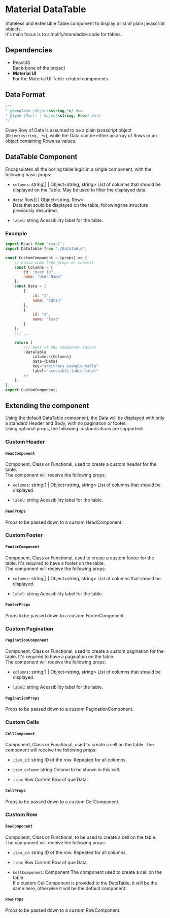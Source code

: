 # Material DataTable

Stateless and extensible Table component to display a list of plain javascript objects.  
It's main focus is to simplify/standadize code for tables.



## Dependencies

* ReactJS  
    Back-bone of the project  
* **Material UI**  
    For the Material UI Table-related components


## Data Format

```js
/**
* @template {Object<string,*>} Row
* @type {Row[] | Object<string, Row>} Data 
*/
```

Every Row of Data is assumed to be a plain javascript object (`Object<string, *>`), while the Data can be either an array of Rows or an object containing Rows as values.




## DataTable Component

Encapsulates all the boring table logic in a single component, with the following basic props:

* `columns`: string[] | Object<string, string>
List of columns that should be displayed on the Table. May be used to filter the displayed data.

* `data`: Row[] | Object<string, Row>  
Data that sould be displayed on the table, following the structure previously described.

* `label`: string
Acessibility label for the table.

### Example

```js
import React from "react";
import DataTable from "./DataTable";

const CustomComponent = (props) => {
	// Could come from props or context
    const Columns = {
        id: "User ID",
        name: "User Name"
    };
    const Data = [
        {
            id: "1",
            name: "Admin"
        },
        {
            id: "2",
            name: "Test"
        }
    ];
	/// ...

	return [
		/// Rest of the component layout
        <DataTable
            columns={Columns}
            data={Data}
            key="arbitrary_example_table"
            label="acessible_table_label"
        />
	];
};
export CustomComponent;
```



##  Extending the component

Using the default DataTable component, the Data will be displayed with only a standard Header and Body, with no pagination or footer.  
Using optional props, the following customizations are supported:

### Custom Header
#### `HeadComponent`

Component, Class or Functional, used to create a custom header for the table.  
The component will receive the following props:

* `columns`: string[] | Object<string, string>
List of columns that should be displayed.

* `label`: string
Acessibility label for the table.

#### `HeadProps`

Props to be passed down to a custom HeadComponent.




### Custom Footer
#### `FooterComponent` 

Component, Class or Functional, used to create a custom footer for the table. It's required to have a footer on the table.  
The component will receive the following props:

* `columns`: string[] | Object<string, string>
List of columns that should be displayed.

* `label`: string
Acessibility label for the table.

#### `FooterProps`

Props to be passed down to a custom FooterComponent.



### Custom Pagination
#### `PaginationComponent`

Component, Class or Functional, used to create a custom pagination for the table. It's required to have a pagination on the table.  
The component will receive the following props:

* `columns`: string[] | Object<string, string>
List of columns that should be displayed.

* `label`: string
Acessibility label for the table.

#### `PaginationProps`

Props to be passed down to a custom PaginationComponent.



### Custom Cells
#### `CellComponent`

Component, Class or Functional, used to create a cell on the table. 
The component will receive the following props:

* `item_id`: string
ID of the row. Repeated for all columns.

* `item_column`: string
Column to be shown in this cell.

* `item`: Row
Current Row of que Data.

#### `CellProps`

Props to be passed down to a custom CellComponent.



### Custom Row
#### `RowComponent`

Component, Class or Functional, to be used to create a cell on the table. 
The component will receive the following props:

* `item_id`: string
ID of the row. Repeated for all columns.

* `item`: Row
Current Row of que Data.

* `CellComponent`: Component
The component used to create a cell on the table.  
If a custom CellComponent is provided to the DataTable, it will be the same here, otherwise it will be the default component.

#### `RowProps`

Props to be passed down to a custom RowComponent.